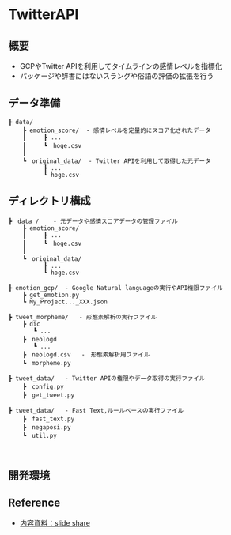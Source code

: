 # TwitterAPI

## 概要
- GCPやTwitter APIを利用してタイムラインの感情レベルを指標化
- パッケージや辞書にはないスラングや俗語の評価の拡張を行う

## データ準備

```
┣ data/
    ┣ emotion_score/  - 感情レベルを定量的にスコア化されたデータ
    ┃     ┣ ...
    ┃     ┗　hoge.csv
    ┃
    ┗　original_data/  - Twitter APIを利用して取得した元データ
          ┣ ... 
          ┗ hoge.csv 
```

## ディレクトリ構成
```
┣　data /    - 元データや感情スコアデータの管理ファイル
    ┣ emotion_score/  
    ┃     ┣ ...
    ┃     ┗　hoge.csv
    ┃
    ┗　original_data/  
          ┣ ... 
          ┗ hoge.csv 
          
┣ emotion_gcp/  - Google Natural languageの実行やAPI権限ファイル
    ┣ get_emotion.py     
    ┗ My_Project..._XXX.json 
    
┣ tweet_morpheme/   - 形態素解析の実行ファイル
    ┣ dic
       ┗ ... 
    ┣　neologd
       ┗ ...
    ┣　neologd.csv   -　形態素解析用ファイル
    ┗　morpheme.py
    
┣ tweet_data/   - Twitter APIの権限やデータ取得の実行ファイル
    ┣　config.py
    ┣　get_tweet.py 
    
┣ tweet_data/   - Fast Text,ルールベースの実行ファイル
    ┣　fast_text.py
    ┣　negaposi.py 
    ┗　util.py
    
    
```

## 開発環境


## Reference
- [内容資料：slide share](https://www.slideshare.net/shokazari/twitter-249510624)
